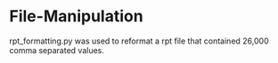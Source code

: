 # File-Manipulation

rpt_formatting.py was used to reformat a rpt file that contained 26,000 comma separated values.
